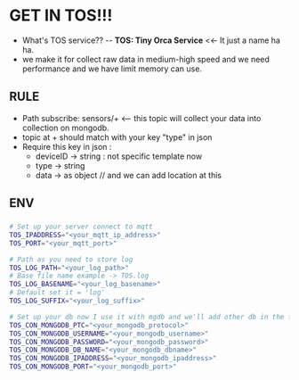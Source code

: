 # GET IN TOS!!!

- What's TOS service?? 
--
**TOS: Tiny Orca Service** <<- It just a name ha ha.
- we make it for collect raw data in medium-high speed and we need performance and we have limit memory can use.

## RULE
- Path subscribe: sensors/+ <-- this topic will collect your data into collection on mongodb.
- topic at + should match with your key "type" in json
- Require this key in json : 
   - deviceID -> string : not specific template now
   - type -> string
   - data -> as object
   // and we can add location at this

## ENV
### 

```bash
# Set up your server connect to mqtt
TOS_IPADDRESS="<your_mqtt_ip_address>"
TOS_PORT="<your_mqtt_port>"

# Path as you need to store log
TOS_LOG_PATH="<your_log_path>"
# Base file name example -> TOS.log
TOS_LOG_BASENAME="<your_log_basename>"
# Default set it = 'log'
TOS_LOG_SUFFIX="<your_log_suffix>"

# Set up your db now I use it with mgdb and we'll add other db in the futures
TOS_CON_MONGODB_PTC="<your_mongodb_protocol>"
TOS_CON_MONGODB_USERNAME="<your_mongodb_username>"
TOS_CON_MONGODB_PASSWORD="<your_mongodb_password>"
TOS_CON_MONGODB_DB_NAME="<your_mongodb_dbname>"
TOS_CON_MONGODB_IPADDRESS="<your_mongodb_ipaddress>"
TOS_CON_MONGODB_PORT="<your_mongodb_port>"
```
